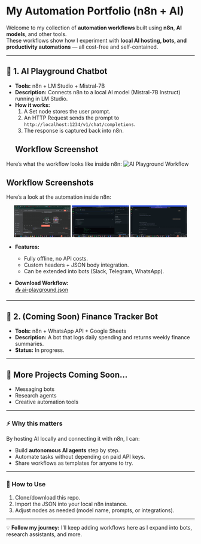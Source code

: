 #  My Automation Portfolio (n8n + AI)

Welcome to my collection of **automation workflows** built using **n8n**, **AI models**, and other tools.  
These workflows show how I experiment with **local AI hosting, bots, and productivity automations** — all cost-free and self-contained.

---

## 🔹 1. AI Playground Chatbot

- **Tools:** n8n + LM Studio + Mistral-7B  
- **Description:** Connects n8n to a local AI model (Mistral-7B Instruct) running in LM Studio.  
- **How it works:**  
  1. A Set node stores the user prompt.  
  2. An HTTP Request sends the prompt to `http://localhost:1234/v1/chat/completions`.  
  3. The response is captured back into n8n.
  ## Workflow Screenshot
Here’s what the workflow looks like inside n8n:
![AI Playground Workflow](./screenshots/ai-playground.png)
## Workflow Screenshots

Here’s a look at the automation inside n8n:

<p align="center">
  <img src="./screenshots/Screenshot%202025-09-11%20010925.png" width="30%" />
  <img src="./screenshots/Screenshot%202025-09-11%20010948.png" width="30%" />
  <img src="./screenshots/Screenshot%202025-09-11%20011011.png" width="30%" />
</p>

- **Features:**  
  - Fully offline, no API costs.  
  - Custom headers + JSON body integration.  
  - Can be extended into bots (Slack, Telegram, WhatsApp).  

- **Download Workflow:**  
  [📥 ai-playground.json](./ai-playground.json)

---

## 🔹 2. (Coming Soon) Finance Tracker Bot

- **Tools:** n8n + WhatsApp API + Google Sheets  
- **Description:** A bot that logs daily spending and returns weekly finance summaries.  
- **Status:** In progress.  

---

## 🔹 More Projects Coming Soon…
- Messaging bots  
- Research agents  
- Creative automation tools  

---

### ⚡ Why this matters
By hosting AI locally and connecting it with n8n, I can:  
- Build **autonomous AI agents** step by step.  
- Automate tasks without depending on paid API keys.  
- Share workflows as templates for anyone to try.

---

### 📂 How to Use
1. Clone/download this repo.  
2. Import the JSON into your local n8n instance.  
3. Adjust nodes as needed (model name, prompts, or integrations).  

---

💡 **Follow my journey:** I’ll keep adding workflows here as I expand into bots, research assistants, and more.
